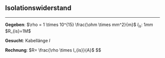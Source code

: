 ## Isolationswiderstand
___
**Gegeben**:
$\rho = 1 \times 10^{15} \frac{\ohm \times mm^2}{m}$
$l_{is}$: $1mm$
$R_{is}=1M\$

**Gesucht**:
Kabellänge $l$

**Rechnung**:
$R= \frac{\rho \times l_{is}}{A}$
$$